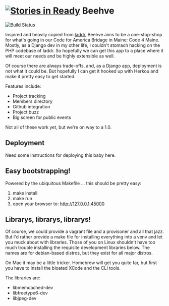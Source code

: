 [![Stories in Ready](https://badge.waffle.io/code4maine/beehve.png?label=ready&title=Ready)](https://waffle.io/code4maine/beehve)
Beehve
======

[![Build
Status](https://travis-ci.org/Code4Maine/beehve.svg?branch=master)](https://travis-ci.org/Code4Maine/beehve)

Inspired and heavily copied from
[laddr](http://github.com/CfABrigadePhiladelphia/laddr), Beehve aims to be a
one-stop-shop for what's going in our Code for America Bridage in Maine: Code 4
Maine. Mostly, as a Django dev in my other life, I couldn't stomach hacking on
the PHP codebase of laddr. So hopefully we can get this app to a place where it
will meet our needs and be highly extensible as well.

Of course there are always trade-offs, and, as a Django app, deployment is not
what it could be. But hopefully I can get it hooked up with Herkou and make it
pretty easy to get started.

Features include:

  * Project tracking
  * Members directory
  * Github integration
  * Project buzz
  * Big screen for public events

Not all of these work yet, but we're on way to a 1.0.


Deployment
----------

Need some instructions for deploying this baby here.

Easy bootstrapping!
-------------------

Powered by the ubiquitous Makefile ... this should be pretty easy:

1. make install
2. make run
3. open your browser to: http://127.0.0.1:45000


Librarys, librarys, librarys!
-----------------------------

Of course, we could provide a vagrant file and a provisoner and all 
that jazz. But I'd rather provide a make file for installing everything
into a venv and let you muck about with libraries. Those of you on
Linux shouldn't have too much trouble installing the requisite development
libraries below. The names are for debian-based distros, but they 
exist for all major distros. 

On Mac it may be a little tricker. Homebrew will get you quite far, but
first you have to install the bloated XCode and the CLI tools.

The libraries are:

  * libmemcached-dev
  * libfreetype6-dev
  * libjpeg-dev

